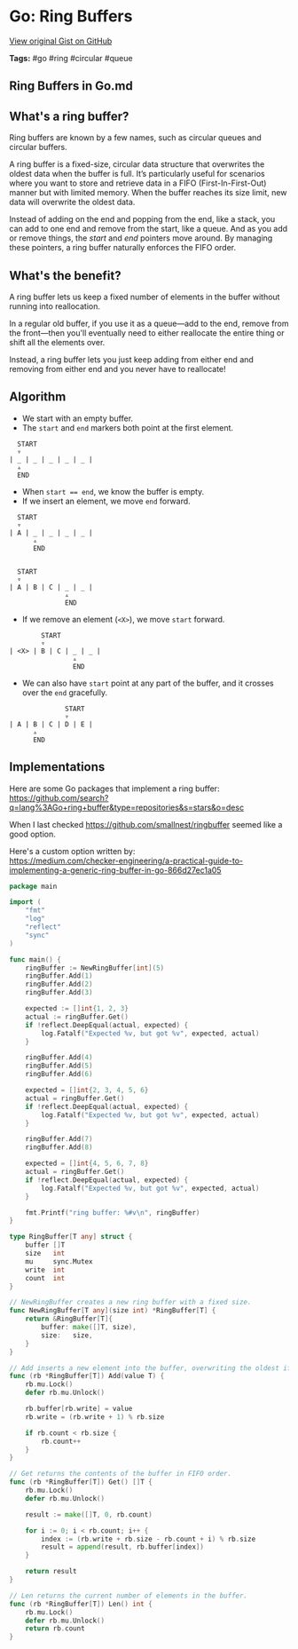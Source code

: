 # Go: Ring Buffers 

[View original Gist on GitHub](https://gist.github.com/Integralist/39d50ffcf72cc9efa5874468871da722)

**Tags:** #go #ring #circular #queue

## Ring Buffers in Go.md

## What's a ring buffer?

Ring buffers are known by a few names, such as circular queues and circular buffers.

A ring buffer is a fixed-size, circular data structure that overwrites the oldest data when the buffer is full. It’s particularly useful for scenarios where you want to store and retrieve data in a FIFO (First-In-First-Out) manner but with limited memory. When the buffer reaches its size limit, new data will overwrite the oldest data.

Instead of adding on the end and popping from the end, like a stack, you can add to one end and remove from the start, like a queue. And as you add or remove things, the _start_ and _end_ pointers move around. By managing these pointers, a ring buffer naturally enforces the FIFO order.

## What's the benefit?

A ring buffer lets us keep a fixed number of elements in the buffer without running into reallocation. 

In a regular old buffer, if you use it as a queue—add to the end, remove from the front—then you'll eventually need to either reallocate the entire thing or shift all the elements over. 

Instead, a ring buffer lets you just keep adding from either end and removing from either end and you never have to reallocate!

## Algorithm

- We start with an empty buffer. 
- The `start` and `end` markers both point at the first element. 


```
  START
  ▿
| _ | _ | _ | _ | _ |
  ▵
  END
```

- When `start == end`, we know the buffer is empty.
- If we insert an element, we move `end` forward.

```
  START
  ▿
| A | _ | _ | _ | _ |
      ▵
      END
      

  START
  ▿
| A | B | C | _ | _ |
              ▵
              END
```

- If we remove an element (`<X>`), we move `start` forward.

```
        START
        ▿
| <X> | B | C | _ | _ |
                ▵
                END
```

- We can also have `start` point at any part of the buffer, and it crosses over the `end` gracefully.


```
              START
              ▿
| A | B | C | D | E |
      ▵
      END
```

## Implementations

Here are some Go packages that implement a ring buffer:\
https://github.com/search?q=lang%3AGo+ring+buffer&type=repositories&s=stars&o=desc

When I last checked https://github.com/smallnest/ringbuffer seemed like a good option.

Here's a custom option written by:\
https://medium.com/checker-engineering/a-practical-guide-to-implementing-a-generic-ring-buffer-in-go-866d27ec1a05

```go
package main

import (
	"fmt"
	"log"
	"reflect"
	"sync"
)

func main() {
	ringBuffer := NewRingBuffer[int](5)
	ringBuffer.Add(1)
	ringBuffer.Add(2)
	ringBuffer.Add(3)

	expected := []int{1, 2, 3}
	actual := ringBuffer.Get()
	if !reflect.DeepEqual(actual, expected) {
		log.Fatalf("Expected %v, but got %v", expected, actual)
	}

	ringBuffer.Add(4)
	ringBuffer.Add(5)
	ringBuffer.Add(6)

	expected = []int{2, 3, 4, 5, 6}
	actual = ringBuffer.Get()
	if !reflect.DeepEqual(actual, expected) {
		log.Fatalf("Expected %v, but got %v", expected, actual)
	}

	ringBuffer.Add(7)
	ringBuffer.Add(8)

	expected = []int{4, 5, 6, 7, 8}
	actual = ringBuffer.Get()
	if !reflect.DeepEqual(actual, expected) {
		log.Fatalf("Expected %v, but got %v", expected, actual)
	}

	fmt.Printf("ring buffer: %#v\n", ringBuffer)
}

type RingBuffer[T any] struct {
	buffer []T
	size   int
	mu     sync.Mutex
	write  int
	count  int
}

// NewRingBuffer creates a new ring buffer with a fixed size.
func NewRingBuffer[T any](size int) *RingBuffer[T] {
	return &RingBuffer[T]{
		buffer: make([]T, size),
		size:   size,
	}
}

// Add inserts a new element into the buffer, overwriting the oldest if full.
func (rb *RingBuffer[T]) Add(value T) {
	rb.mu.Lock()
	defer rb.mu.Unlock()

	rb.buffer[rb.write] = value
	rb.write = (rb.write + 1) % rb.size

	if rb.count < rb.size {
		rb.count++
	}
}

// Get returns the contents of the buffer in FIFO order.
func (rb *RingBuffer[T]) Get() []T {
	rb.mu.Lock()
	defer rb.mu.Unlock()

	result := make([]T, 0, rb.count)

	for i := 0; i < rb.count; i++ {
		index := (rb.write + rb.size - rb.count + i) % rb.size
		result = append(result, rb.buffer[index])
	}

	return result
}

// Len returns the current number of elements in the buffer.
func (rb *RingBuffer[T]) Len() int {
	rb.mu.Lock()
	defer rb.mu.Unlock()
	return rb.count
}
```

